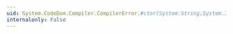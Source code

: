 ```yaml
---
uid: System.CodeDom.Compiler.CompilerError.#ctor(System.String,System.Int32,System.Int32,System.String,System.String)
internalonly: False
---
```

